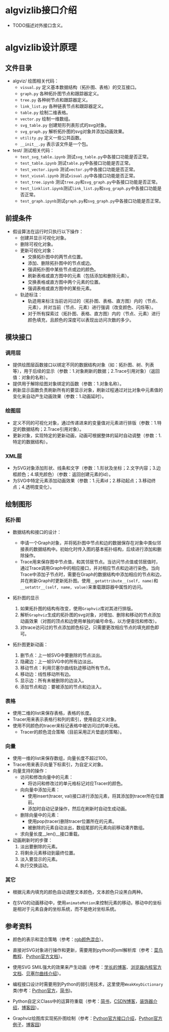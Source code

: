 # algvizlib接口介绍

+ TODO描述对外接口含义。

# algvizlib设计原理

## 文件目录
+ algviz/ 绘图相关代码：
    + `visual.py` 定义基本数据结构（拓扑图、表格）的交互接口。
    + `graph.py` 各种拓扑图节点和跟踪器定义。
    + `tree.py` 各种树节点和跟踪器定义。
    + `link_list.py` 各种链表节点和跟踪器定义。
    + `table.py` 绘制二维表格。
    + `vector.py` 绘制一维数组。
    + `svg_table.py` 创建矩形列表形式的svg对象。
    + `svg_graph.py` 解析拓扑图的svg对象并添加动画效果。
    + `utility.py` 定义一些公共函数。
    + `__init__.py` 表示该文件是一个包。
+ test/ 测试相关代码：
    + `test_svg_table.ipynb` 测试`svg_table.py`中各接口功能是否正常。
    + `test_table.ipynb` 测试`table.py`中各接口功能是否正常。
    + `test_vector.ipynb` 测试`vector.py`中各接口功能是否正常。
    + `test_viusal.ipynb` 测试`visual.py`中各接口功能是否正常。
    + `test_tree.ipynb` 测试`tree.py`和`svg_graph.py`中各接口功能是否正常。
    + `test_linklist.ipynb`测试`link_list.py`和`svg_graph.py`中各接口功能是否正常。
    + `test_graph.ipynb`测试`graph.py`和`svg_graph.py`中各接口功能是否正常。

## 前提条件

+ 假设算法在运行时只执行以下操作：
    + 创建并显示可视化对象。
    + 删除可视化对象。
    + 更新可视化对象：
        + 交换拓扑图中的两节点位置。
        + 添加、删除拓扑图中的节点或边。
        + 强调拓扑图中某些节点或边的颜色。
        + 刷新表格或直方图中的元素（包括添加和删除元素）。
        + 交换表格或直方图中两个元素的位置。
        + 强调表格或直方图中的某些元素。
    + 轨迹标注：
        + 轨迹用来标注当前访问过的（拓扑图、表格、直方图）内的（节点、元素），并对当前（节点、元素）进行强调（改变颜色、闪烁等）。
        + 对于所有探索过（拓扑图、表格、直方图）内的（节点、元素）进行颜色填充，且颜色的深度可以表现出访问次数的多少。

## 模块接口

### 调用层

+ 提供绘图层函数接口以绑定不同的数据结构对象（如：拓扑图、树、列表等），用于后续的显示（参数：1.对象刷新的数据；2.Trace引用对象）（返回值：对象的名称）。
+ 提供用于解除绘图对象绑定的函数（参数：1.对象名称）。
+ 刷新显示函数负责刷新所有的要显示对象，刷新过程通过对比对象中元素值的变化来自动产生动画效果（参数：1.动画延时）。

### 绘图层

+ 定义不同的可视化对象，通过传递进来的变量值对元素进行排版（参数：1.特定的数据结构；2.Trace引用对象）。
+ 更新对象，实现特定的更新动画，动画可根据整体的延时自动调整（参数：1.特定的数据结构）。

### XML层

+ 为SVG对象添加形状、线条和文字（参数：1.形状及坐标；2.文字内容；3.边框颜色；4.填充颜色）（参数：返回创建元素的id）。
+ 为SVG中特定元素添加动画效果（参数：1.元素id；2.移动起点；3.移动终点；4.透明度变化）。

## 绘制图形

### 拓扑图

+ 数据结构和接口的设计：
    + 申请一个Graph对象，并将拓扑图中节点和边的数据保存在对象中类似邻接表的数据结构中。初始化时传入图的基本拓扑结构，后续进行添加和删除操作。
    + Trace用来保存图中节点值，和其邻居节点。当访问节点值或邻居值时，通过Trace调用Graph中的相应接口，并对相应节点和边进行染色。当向Trace中添加子节点时，需要在Graph的数据结构中添加相应的节点和边，并在刷新Graph时更新拓扑图。使用`__getattribute__(self, name)`和`__setattr__(self, name, value)`来重载跟踪器中属性的访问。


+ 拓扑图的显示
    1. 如果拓扑图的结构有改变，使用`Graphviz`库对其进行排版。
    2. 解析`Graphviz`生成的拓扑图的svg对象，对增加、删除和移动的节点添加动画效果（对图的顶点和边使用单独的编号命名，以方便查找和修改）。
    3. 对trace访问过的节点添加颜色标记，只需要更改相应节点的填充颜色即可。


+ 拓扑图更新动画：
    1. 删节点：上一帧SVG中要删除的节点淡出。
    2. 隐藏边：上一帧SVG中的所有边淡出。
    3. 移动节点：利用贝塞尔曲线轨迹移动所有节点。
    4. 移动边：线性移动所有边。
    5. 显示边：所有未被删除的边淡入。
    4. 添加节点和边：要被添加的节点和边淡入。

### 表格

+ 使用二维的list来保存表格，表格的长度。
+ Tracer用来表示表格行和列的索引，使用自定义对象。
+ 使用不同颜色的tracer来标记表格中被访问过的单元格。
    + Tracer的颜色混合策略（目前采用正片垫底的策略）。

### 向量

+ 使用一维的list来保存数组，向量长度不超过100。
+ Tracer用来表示向量下标索引，为自定义对象。
+ 向量支持的操作：
    + 访问和修改向量中的元素：
        + 将访问和修改过的单元格标记对应Tracer的颜色。
    + 向向量中添加元素：
        + 使用insert(tracer, val)接口进行添加元素，将其添加到tracer所在位置前。
        + 添加时自动记录操作，然后在刷新时自动生成动画。
    + 删除向量中的元素：
        + 使用pop(tracer)删除tracer位置所在的元素。
        + 被删除的元素自动淡出，数组尾部的元素向前移动凑齐数组。
    + 求向量长度__len()\_\_接口重载。
+ 动画刷新时的步骤：
    1. 淡出要删除的元素。
    2. 将剩余元素移动到最终位置。
    3. 淡入要显示的元素。
    4. 执行交换运动。

### 其它

+ 根据元素内填充的颜色自动调整文本颜色，文本颜色只设黑白两种。

+ 在SVG的动画移动中，使用`animateMotion`来控制元素的移动，移动中的坐标是相对于元素自身的坐标系统，而不是绝对坐标系统。

## 参考资料

+ 颜色的表示和混合策略（参考：[rgb颜色混合](https://www.jianshu.com/p/6d9a3f39bb53)）。

+ 直接对SVG对象进行操作和更新，需要用到python的xml解析库（参考：[菜鸟教程](https://www.runoob.com/python3/python3-xml-processing.html)、[Python官方文档](https://docs.python.org/3/library/xml.dom.html)）。

+ 使用SVG SMIL强大的效果来产生动画（参考：[学长的博客](https://www.zhangxinxu.com/wordpress/2014/08/so-powerful-SVG-smil-animation/)、[浏览器内核官方文档](https://developer.mozilla.org/zh-CN/docs/Web/SVG/SVG_animation_with_SMIL)、[贝塞尔曲线介绍](https://www.zhangxinxu.com/wordpress/2014/06/deep-understand-SVG-path-bezier-curves-command/)）。

+ 编程接口设计时需要用到Python的弱引用技术，这里使用`WeakKeyDictionary`类(参考：[Python官方](https://docs.python.org/3.1/library/weakref.html)，[简书](https://www.jianshu.com/p/0cecea85ae3b))。

+ Python自定义Class中的运算符重载（参考：[简书](https://www.jianshu.com/p/8a51e384b5f3)，[CSDN博客](https://blog.csdn.net/goodlixueyong/article/details/52589979)，[装饰器介绍](https://www.cnblogs.com/Jimmy1988/p/6808237.html)，[博客园](https://www.cnblogs.com/saolv/p/6890645.html)）。

+ Graphviz绘图库实现拓扑图绘制（参考：[Python官方接口介绍](https://graphviz.readthedocs.io/en/stable/manual.html)，[Python官方例子](https://graphviz.readthedocs.io/en/stable/examples.html)，[博客园](https://www.cnblogs.com/shuqin/p/11897207.html)）
